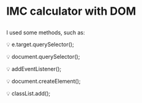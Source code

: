 # IMC calculator with DOM

##

<p> I used some methods, such as: </p>
<p> 💡 e.target.querySelector();  </p>
<p> 💡 document.querySelector();  </p>
<p> 💡 addEventListener();  </p>
<p> 💡 document.createElement(); </p>
<p> 💡 classList.add(); </p>

